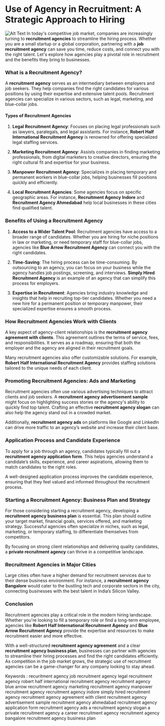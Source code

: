 # Use of Agency in Recruitment: A Strategic Approach to Hiring


![ Alt Text](https://www.teamplusindia.in/wp-content/uploads/2023/04/Recruitment-Agencies.jpg)
In today's competitive job market, companies are increasingly turning to **recruitment agencies** to streamline the hiring process. Whether you are a small startup or a global corporation, partnering with a **job recruitment agency** can save you time, reduce costs, and connect you with the right talent. Let's explore how agencies play a pivotal role in recruitment and the benefits they bring to businesses.

### What is a Recruitment Agency?

A **recruitment agency** serves as an intermediary between employers and job seekers. They help companies find the right candidates for various positions by using their expertise and extensive talent pools. Recruitment agencies can specialize in various sectors, such as legal, marketing, and blue-collar jobs.

#### Types of Recruitment Agencies

1. **Legal Recruitment Agency**: Focuses on placing legal professionals such as lawyers, paralegals, and legal assistants. For instance, **Robert Half International Recruitment Agency** is renowned for offering specialized legal staffing services.
   
2. **Marketing Recruitment Agency**: Assists companies in finding marketing professionals, from digital marketers to creative directors, ensuring the right cultural fit and expertise for your business.

3. **Manpower Recruitment Agency**: Specializes in placing temporary and permanent workers in blue-collar jobs, helping businesses fill positions quickly and efficiently.

4. **Local Recruitment Agencies**: Some agencies focus on specific geographic areas. For instance, **Recruitment Agency Indore** and **Recruitment Agency Ahmedabad** help local businesses in these cities find qualified talent.

### Benefits of Using a Recruitment Agency

1. **Access to a Wider Talent Pool**: Recruitment agencies have access to a broader range of candidates. Whether you are hiring for niche positions in law or marketing, or need temporary staff for blue-collar jobs, agencies like **Blue Arrow Recruitment Agency** can connect you with the right candidates.

2. **Time-Saving**: The hiring process can be time-consuming. By outsourcing to an agency, you can focus on your business while the agency handles job postings, screening, and interviews. **Simply Hired Recruitment Agency** is an example of an agency that can simplify this process for employers.

3. **Expertise in Recruitment**: Agencies bring industry knowledge and insights that help in recruiting top-tier candidates. Whether you need a new hire for a permanent position or temporary manpower, their specialized expertise ensures a smooth process.

### How Recruitment Agencies Work with Clients

A key aspect of agency-client relationships is the **recruitment agency agreement with clients**. This agreement outlines the terms of service, fees, and responsibilities. It serves as a roadmap, ensuring that both the employer and the agency are aligned in their recruitment goals.

Many recruitment agencies also offer customizable solutions. For example, **Robert Half International Recruitment Agency** provides staffing solutions tailored to the unique needs of each client.

### Promoting Recruitment Agencies: Ads and Marketing

Recruitment agencies often use various advertising techniques to attract clients and job seekers. A **recruitment agency advertisement sample** might focus on highlighting success stories or the agency's ability to quickly find top talent. Crafting an effective **recruitment agency slogan** can also help the agency stand out in a crowded market.

Additionally, **recruitment agency ads** on platforms like Google and LinkedIn can drive more traffic to an agency’s website and increase their client base.

### Application Process and Candidate Experience

To apply for a job through an agency, candidates typically fill out a **recruitment agency application form**. This helps agencies understand a candidate’s skills, experience, and career aspirations, allowing them to match candidates to the right roles.

A well-designed application process improves the candidate experience, ensuring that they feel valued and informed throughout the recruitment process.

### Starting a Recruitment Agency: Business Plan and Strategy

For those considering starting a recruitment agency, developing a **recruitment agency business plan** is essential. This plan should outline your target market, financial goals, services offered, and marketing strategy. Successful agencies often specialize in niches, such as legal, marketing, or temporary staffing, to differentiate themselves from competitors.

By focusing on strong client relationships and delivering quality candidates, a **private recruitment agency** can thrive in a competitive landscape.

### Recruitment Agencies in Major Cities

Large cities often have a higher demand for recruitment services due to their dense business environment. For instance, a **recruitment agency Bangalore** would cater to the bustling tech and corporate sectors in the city, connecting businesses with the best talent in India’s Silicon Valley.

### Conclusion

Recruitment agencies play a critical role in the modern hiring landscape. Whether you're looking to fill a temporary role or find a long-term employee, agencies like **Robert Half International Recruitment Agency** and **Blue Arrow Recruitment Agency** provide the expertise and resources to make recruitment easier and more effective. 

With a well-structured **recruitment agency agreement** and a clear **recruitment agency business plan**, businesses can partner with agencies to streamline their hiring processes and find the right candidates efficiently. As competition in the job market grows, the strategic use of recruitment agencies can be a game-changer for any company looking to stay ahead.

Keywords :
recuritment agency
job recruitment agency
legal recruitment agency
robert half international recruitment agency
recruitment agency
blue arrow recruitment agency
marketing recruitment agency
manpower recruitment agency
recruitment agency indore
simply hired recruitment agency
recruitment agency agreement with client
recruitment agency advertisement sample
recruitment agency ahmedabad
recruitment agency application form
recruitment agency ads
a recruitment agency slogan
a private recruitment agency
a career recruitment agency
recruitment agency bangalore
recruitment agency business plan
